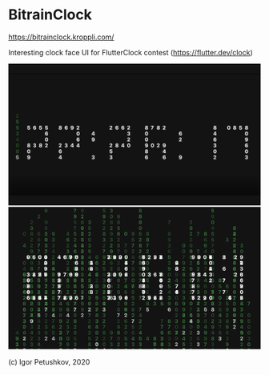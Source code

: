 # BitrainClock

https://bitrainclock.kroppli.com/

Interesting clock face UI for FlutterClock contest (https://flutter.dev/clock)

![frame1](./_market/app_store_2.png)
![frame2](./_market/app_store_3_small.png)

(c) Igor Petushkov, 2020